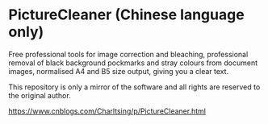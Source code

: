 # PictureCleaner (Chinese language only)
Free professional tools for image correction and bleaching, professional removal of black background pockmarks and stray colours from document images, normalised A4 and B5 size output, giving you a clear text.


This repository is only a mirror of the software and all rights are reserved to the original author.


https://www.cnblogs.com/Charltsing/p/PictureCleaner.html
